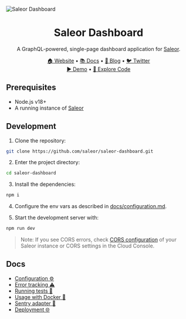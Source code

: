![Saleor Dashboard](https://user-images.githubusercontent.com/44495184/185379472-2a204c0b-9b7a-4a3e-93c0-2cb85205ed5e.png)

<div align="center">
  <h1>Saleor Dashboard</h1>
</div>

<div align="center">
  <p>A GraphQL-powered, single-page dashboard application for <a href="https://github.com/saleor/saleor">Saleor</a>.</p>
</div>

<div align="center">
  <a href="https://saleor.io/">🏠 Website</a>
  <span> • </span>
  <a href="https://docs.saleor.io/docs/3.x/">📚 Docs</a>
  <span> • </span>
  <a href="https://saleor.io/blog/">📰 Blog</a>
  <span> • </span>
  <a href="https://twitter.com/getsaleor">🐦 Twitter</a>
</div>

<div align="center">
  <a href="https://demo.saleor.io/dashboard">▶️ Demo</a>
   <span> • </span>
  <a href="https://githubbox.com/saleor/saleor-dashboard">🔎 Explore Code</a>
</div>

## Prerequisites

- Node.js v18+
- A running instance of [Saleor](https://github.com/saleor/saleor/)

## Development

1. Clone the repository:

```bash
git clone https://github.com/saleor/saleor-dashboard.git
```

2. Enter the project directory:

```bash
cd saleor-dashboard
```

3. Install the dependencies:

```bash
npm i
```

4. Configure the env vars as described in [docs/configuration.md](docs/configuration.md).

5. Start the development server with:

```bash
npm run dev
```

> Note:
> If you see CORS errors, check [CORS configuration](https://docs.saleor.io/docs/3.x/developer/running-saleor/configuration#allowed_client_hosts) of your Saleor instance or CORS settings in the Cloud Console.

## Docs

- [Configuration ⚙️](docs/configuration.md)
- [Error tracking ⚠️](docs/error-tracking.md)
- [Running tests 🏁](docs/running-tests.md)
- [Usage with Docker 🐳](docs/docker.md)
- [Sentry adapter 🗼](docs/sentry-adapter.md)
- [Deployment 🌐](docs/deployment.md)
